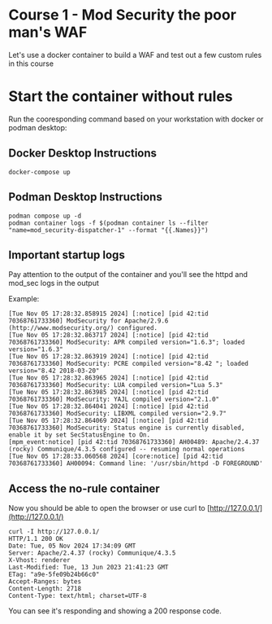 # Course 1 - Mod Security the poor man's WAF

Let's use a docker container to build a WAF and test out a few custom rules in this course

# Start the container without rules

Run the cooresponding command based on your workstation with docker or podman desktop:

## Docker Desktop Instructions

```
docker-compose up
```

## Podman Desktop Instructions

```
podman compose up -d
podman container logs -f $(podman container ls --filter "name=mod_security-dispatcher-1" --format "{{.Names}}")
```

## Important startup logs

Pay attention to the output of the container and you'll see the httpd and mod_sec logs in the output

Example:

```
[Tue Nov 05 17:28:32.858915 2024] [:notice] [pid 42:tid 70368761733360] ModSecurity for Apache/2.9.6 (http://www.modsecurity.org/) configured.
[Tue Nov 05 17:28:32.863717 2024] [:notice] [pid 42:tid 70368761733360] ModSecurity: APR compiled version="1.6.3"; loaded version="1.6.3"
[Tue Nov 05 17:28:32.863919 2024] [:notice] [pid 42:tid 70368761733360] ModSecurity: PCRE compiled version="8.42 "; loaded version="8.42 2018-03-20"
[Tue Nov 05 17:28:32.863965 2024] [:notice] [pid 42:tid 70368761733360] ModSecurity: LUA compiled version="Lua 5.3"
[Tue Nov 05 17:28:32.863985 2024] [:notice] [pid 42:tid 70368761733360] ModSecurity: YAJL compiled version="2.1.0"
[Tue Nov 05 17:28:32.864041 2024] [:notice] [pid 42:tid 70368761733360] ModSecurity: LIBXML compiled version="2.9.7"
[Tue Nov 05 17:28:32.864069 2024] [:notice] [pid 42:tid 70368761733360] ModSecurity: Status engine is currently disabled, enable it by set SecStatusEngine to On.
[mpm_event:notice] [pid 42:tid 70368761733360] AH00489: Apache/2.4.37 (rocky) Communique/4.3.5 configured -- resuming normal operations
[Tue Nov 05 17:28:33.060568 2024] [core:notice] [pid 42:tid 70368761733360] AH00094: Command line: '/usr/sbin/httpd -D FOREGROUND'
```

## Access the no-rule container

Now you should be able to open the browser or use curl to [http://127.0.0.1/](http://127.0.0.1/)

```
curl -I http://127.0.0.1/
HTTP/1.1 200 OK
Date: Tue, 05 Nov 2024 17:34:09 GMT
Server: Apache/2.4.37 (rocky) Communique/4.3.5
X-Vhost: renderer
Last-Modified: Tue, 13 Jun 2023 21:41:23 GMT
ETag: "a9e-5fe09b24b66c0"
Accept-Ranges: bytes
Content-Length: 2718
Content-Type: text/html; charset=UTF-8
```

You can see it's responding and showing a 200 response code.
